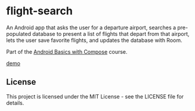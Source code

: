 # flight-search

An Android app that asks the user for a departure airport, searches a pre-populated database to
present a list of flights that depart from that airport, lets the user save favorite flights, and
updates the database with Room.

Part of
the [Android Basics with Compose](https://developer.android.com/courses/android-basics-compose/course)
course.

[demo](demo.gif)

## License

This project is licensed under the MIT License - see the LICENSE file for details.